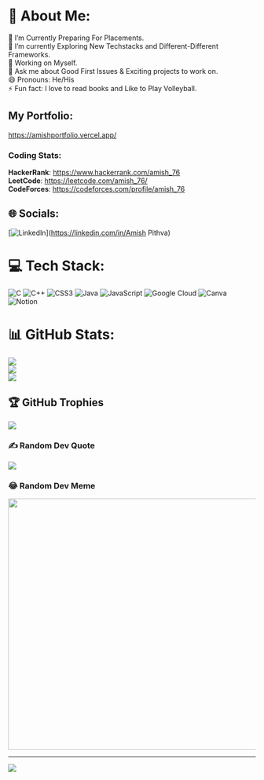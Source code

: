 # 💫 About Me:
🔭 I’m Currently Preparing For Placements.<br>🌱 I’m currently Exploring New Techstacks and Different-Different Frameworks.<br>🤔 Working on Myself.<br>💬 Ask me about Good First Issues & Exciting projects to work on.<br> 😄 Pronouns: He/His<br>⚡ Fun fact: I love to read books and Like to Play Volleyball.

## My Portfolio:
https://amishportfolio.vercel.app/ <br>

### Coding Stats: <br>
**HackerRank**: https://www.hackerrank.com/amish_76 <br>
**LeetCode**: https://leetcode.com/amish_76/ <br>
**CodeForces**: https://codeforces.com/profile/amish_76 <br>


## 🌐 Socials:
[![LinkedIn](https://img.shields.io/badge/LinkedIn-%230077B5.svg?logo=linkedin&logoColor=white)](https://linkedin.com/in/Amish Pithva) 

# 💻 Tech Stack:
![C](https://img.shields.io/badge/c-%2300599C.svg?style=for-the-badge&logo=c&logoColor=white) ![C++](https://img.shields.io/badge/c++-%2300599C.svg?style=for-the-badge&logo=c%2B%2B&logoColor=white) ![CSS3](https://img.shields.io/badge/css3-%231572B6.svg?style=for-the-badge&logo=css3&logoColor=white) ![Java](https://img.shields.io/badge/java-%23ED8B00.svg?style=for-the-badge&logo=java&logoColor=white) ![JavaScript](https://img.shields.io/badge/javascript-%23323330.svg?style=for-the-badge&logo=javascript&logoColor=%23F7DF1E) ![Google Cloud](https://img.shields.io/badge/Google%20Cloud-%234285F4.svg?style=for-the-badge&logo=google-cloud&logoColor=white) ![Canva](https://img.shields.io/badge/Canva-%2300C4CC.svg?style=for-the-badge&logo=Canva&logoColor=white) ![Notion](https://img.shields.io/badge/Notion-%23000000.svg?style=for-the-badge&logo=notion&logoColor=white)
# 📊 GitHub Stats:
![](https://github-readme-stats.vercel.app/api?username=amish0301&theme=blue-green&hide_border=false&include_all_commits=false&count_private=false)<br/>
![](https://github-readme-streak-stats.herokuapp.com/?user=amish0301&theme=blue-green&hide_border=false)<br/>
![](https://github-readme-stats.vercel.app/api/top-langs/?username=amish0301&theme=blue-green&hide_border=false&include_all_commits=false&count_private=false&layout=compact)

## 🏆 GitHub Trophies
![](https://github-profile-trophy.vercel.app/?username=amish0301&theme=radical&no-frame=false&no-bg=false&margin-w=4)

### ✍️ Random Dev Quote
![](https://quotes-github-readme.vercel.app/api?type=horizontal&theme=radical)

### 😂 Random Dev Meme
<img src="https://random-memer.herokuapp.com/" width="512px"/>

---
[![](https://visitcount.itsvg.in/api?id=amish0301&icon=6&color=0)](https://visitcount.itsvg.in)
